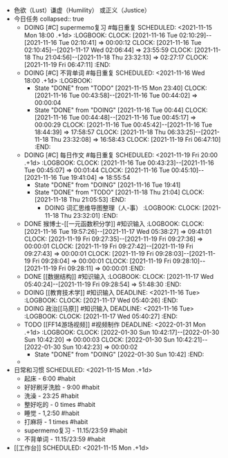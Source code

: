 - 色欲（Lust）谦虚（Humility） 或正义（Justice）
- 今日任务
  collapsed:: true
	- DOING [#C] supermemo复习 #每日重复
	  SCHEDULED: <2021-11-15 Mon 18:00 .+1d>
	  :LOGBOOK:
	  CLOCK: [2021-11-16 Tue 02:10:29]--[2021-11-16 Tue 02:10:41] =>  00:00:12
	  CLOCK: [2021-11-16 Tue 02:10:45]--[2021-11-17 Wed 02:06:44] =>  23:55:59
	  CLOCK: [2021-11-18 Thu 21:04:56]--[2021-11-18 Thu 23:32:13] =>  02:27:17
	  CLOCK: [2021-11-19 Fri 06:47:11]
	  :END:
	- DOING [#C] 不背单词 #每日重复
	  SCHEDULED: <2021-11-16 Wed 18:00 .+1d>
	  :LOGBOOK:
	  * State "DONE" from "TODO" [2021-11-15 Mon 23:40]
	  CLOCK: [2021-11-16 Tue 00:43:58]--[2021-11-16 Tue 00:44:02] =>  00:00:04
	  * State "DONE" from "DOING" [2021-11-16 Tue 00:44]
	  CLOCK: [2021-11-16 Tue 00:44:48]--[2021-11-16 Tue 00:45:17] =>  00:00:29
	  CLOCK: [2021-11-16 Tue 00:45:42]--[2021-11-16 Tue 18:44:39] =>  17:58:57
	  CLOCK: [2021-11-18 Thu 06:33:25]--[2021-11-18 Thu 23:32:08] =>  16:58:43
	  CLOCK: [2021-11-19 Fri 06:47:10]
	  :END:
	- DOING [#C] 每日作文 #每日重复
	  SCHEDULED: <2021-11-19 Fri 20:00 .+1d>
	  :LOGBOOK:
	  CLOCK: [2021-11-16 Tue 00:43:23]--[2021-11-16 Tue 00:45:07] =>  00:01:44
	  CLOCK: [2021-11-16 Tue 00:45:10]--[2021-11-16 Tue 19:41:04] =>  18:55:54
	  * State "DONE" from "DOING" [2021-11-16 Tue 19:41]
	  * State "DONE" from "TODO" [2021-11-18 Thu 21:04]
	  CLOCK: [2021-11-18 Thu 21:05:53]
	  :END:
		- DOING 词汇思维导图整理（人-事）
		  :LOGBOOK:
		  CLOCK: [2021-11-18 Thu 23:32:01]
		  :END:
	- DONE 猴博士-[[一元函数积分学]] #知识输入
	  :LOGBOOK:
	  CLOCK: [2021-11-16 Tue 19:57:26]--[2021-11-17 Wed 05:38:27] =>  09:41:01
	  CLOCK: [2021-11-19 Fri 09:27:35]--[2021-11-19 Fri 09:27:36] =>  00:00:01
	  CLOCK: [2021-11-19 Fri 09:27:42]--[2021-11-19 Fri 09:27:43] =>  00:00:01
	  CLOCK: [2021-11-19 Fri 09:28:03]--[2021-11-19 Fri 09:28:04] =>  00:00:01
	  CLOCK: [2021-11-19 Fri 09:28:10]--[2021-11-19 Fri 09:28:11] =>  00:00:01
	  :END:
	- DONE [[数据结构]] #知识输入
	  :LOGBOOK:
	  CLOCK: [2021-11-17 Wed 05:40:24]--[2021-11-19 Fri 09:28:54] =>  51:48:30
	  :END:
	- DOING [[教育技术学]] #知识输入
	  DEADLINE: <2021-11-16 Tue>
	  :LOGBOOK:
	  CLOCK: [2021-11-17 Wed 05:40:26]
	  :END:
	- DOING 政治[[马原]] #知识输入
	  DEADLINE: <2021-11-16 Tue>
	  :LOGBOOK:
	  CLOCK: [2021-11-17 Wed 05:40:27]
	  :END:
	- TODO [[FF14游场视频]] #视频制作
	  DEADLINE: <2022-01-31 Mon .+1d>
	  :LOGBOOK:
	  CLOCK: [2022-01-30 Sun 10:42:17]--[2022-01-30 Sun 10:42:20] =>  00:00:03
	  CLOCK: [2022-01-30 Sun 10:42:21]--[2022-01-30 Sun 10:42:23] =>  00:00:02
	  * State "DONE" from "DOING" [2022-01-30 Sun 10:42]
	  :END:
	-
- 日常和习惯
  SCHEDULED: <2021-11-15 Mon .+1d>
	- 起床 - 6:00 #habit
	- 好好刷牙洗脸 - 9:00 #habit
	- 洗澡 - 23:25 #habit
	- 整好吃的 - 0 times #habit
	- 睡觉 - 1,2:50 #habit
	- 打麻将 - 1 times #habit
	- supermemo复习 - 11.15/23:59 #habit
	- 不背单词 - 11.15/23:59 #habit
- [[工作台]]
  SCHEDULED: <2021-11-15 Mon .+1d>